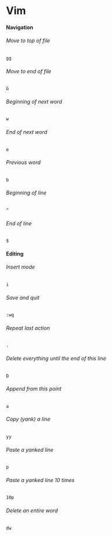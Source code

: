 # Vim

#### Navigation 

###### Move to top of file
```
gg
```

###### Move to end of file
```
G
```

###### Beginning of next word
```
w
```

###### End of next word
```
e
```

###### Previous word
```
b
```

###### Beginning of line
```
^
```

###### End of line
```
$
```

#### Editing

###### Insert mode
```
i
```

###### Save and quit
```
:wq
```

###### Repeat last action
```
.
```

###### Delete everything until the end of this line
```
D
```

###### Append from this point
```
a
```

###### Copy (yank) a line
```
yy
```

###### Paste a yanked line
```
p
```

###### Paste a yanked line 10 times
```
10p
```

###### Delete an entire word
```
dw
```
